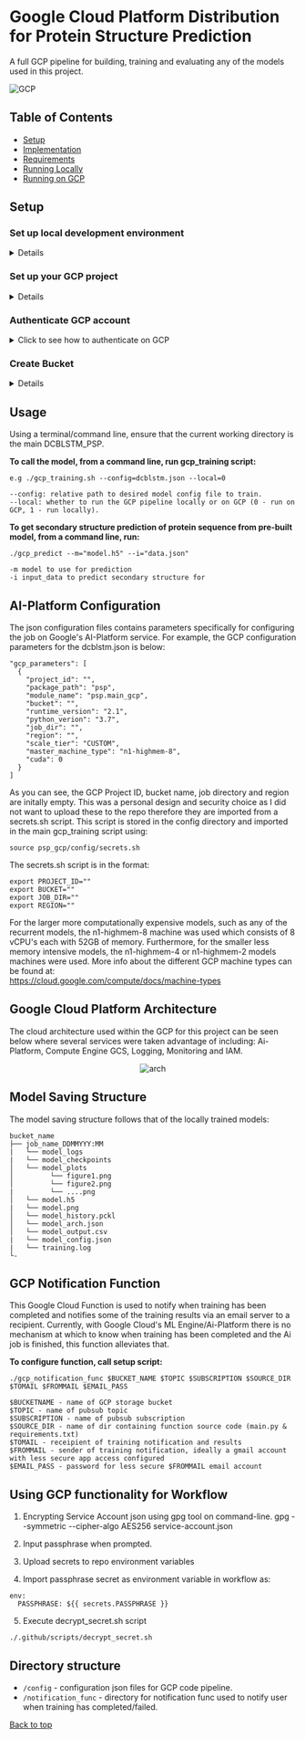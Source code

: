 # Google Cloud Platform Distribution for Protein Structure Prediction <a name="TOP"></a>

A full GCP pipeline for building, training and evaluating any of the models used in this project.

![GCP](https://img.shields.io/badge/Google_Cloud-4285F4?style=for-the-badge&logo=google-cloud&logoColor=white)

Table of Contents
-----------------

* [Setup](#Setup)
* [Implementation](#implementation)
* [Requirements](#requirements)
* [Running Locally](#)
* [Running on GCP](#)

Setup
--------

### Set up local development environment ###

<details>
The Google Cloud guide to [Setting up a Python development environment](https://cloud.google.com/python/setup) provide detailed instructions for meeting these requirements. The following steps provide a condensed set of instructions:

 1. Install and initialize the Cloud SDK.

 2. Install Python 3.

 3. Install virtualenv and create a virtual environment that uses Python 3:
 python3 -m venv psp_venv

 4. Activate that environment: source psp_venv/bin/activate
 </details>


### Set up your GCP project ###

<details>
 1. Select or create a GCP project.

 2. Make sure that billing is enabled for your project.

 3. Enable the AI Platform ("Cloud Machine Learning Engine") and Compute Engine APIs.

 4. From a command line/terminal run:
```
gcloud config set project $PROJECT_ID
```
where $PROJECT_ID is your GCP project ID.

</details>


### Authenticate GCP account ###

<details>
<summary>Click to see how to authenticate on GCP</summary>

1. In the GCP Console, go to the Create service account key page.

1. From the Service account drop-down list, select New service account.

2. In the Service account name field, enter a name.

3. From the Role drop-down list, select Machine Learning Engine > AI Platform Admin and Storage > Storage Object Admin.

4. Click Create. A JSON file that contains your key downloads to your local environment.

5. Enter the path to your service account key as the GOOGLE_APPLICATION_CREDENTIALS environment variables as below:
```
export GOOGLE_APPLICATION_CREDENTIALS="service-account.json"
```
</details>

### Create Bucket ###

<details>

1. Run the following code to create bucket using gsutil tool:
```
gsutil mb -l $REGION gs://$BUCKET_NAME
```
where $REGION is GCP region and $BUCKET_NAME is the name of the bucket.
</details>

Usage
-----

Using a terminal/command line, ensure that the current working directory is the main DCBLSTM_PSP.  <br>

**To call the model, from a command line, run gcp_training script:**

```
e.g ./gcp_training.sh --config=dcblstm.json --local=0

--config: relative path to desired model config file to train.
--local: whether to run the GCP pipeline locally or on GCP (0 - run on GCP, 1 - run locally).
```

<!-- To call the hyperparameter tuning script, from a command line call:
```
./gcp_hptuning
```
If you want to change any of the default hyperparameters then pass the parameter in when calling the script, e.g:
```
./gcp_hptuning
-b batch size (default = 120)
-e epochs (default = 5)
-td test dataset (default = cb513)

e.g.
./gcp_hptuning -e 10 -b 120 -td casp10
``` -->

**To get secondary structure prediction of protein sequence from pre-built model, from a command line, run:**
```
./gcp_predict --m="model.h5" --i="data.json"

-m model to use for prediction
-i input_data to predict secondary structure for
```

AI-Platform Configuration
-------------------------

The json configuration files contains parameters specifically for configuring the job on Google's AI-Platform service. For example, the GCP configuration parameters for the dcblstm.json is below:

```
"gcp_parameters": [
  {
    "project_id": "",
    "package_path": "psp",
    "module_name": "psp.main_gcp",
    "bucket": "",
    "runtime_version": "2.1",
    "python_verion": "3.7",
    "job_dir": "",
    "region": "",
    "scale_tier": "CUSTOM",
    "master_machine_type": "n1-highmem-8",
    "cuda": 0
  }
]
```

As you can see, the GCP Project ID, bucket name, job directory and region are initally empty. This was a personal design and security choice as I did not want to upload these to the repo therefore they are imported from a secrets.sh script. This script is stored in the config directory and imported in the main gcp_training script using:

```
source psp_gcp/config/secrets.sh
```
The secrets.sh script is in the format:

```
export PROJECT_ID=""
export BUCKET=""
export JOB_DIR=""
export REGION=""
```

For the larger more computationally expensive models, such as any of the recurrent models, the n1-highmem-8 machine was used which consists of 8 vCPU's each with 52GB of memory. Furthermore, for the smaller less memory intensive models, the n1-highmem-4 or n1-highmem-2 models machines were used. More info about the different GCP machine types can be found at: <br>
https://cloud.google.com/compute/docs/machine-types


Google Cloud Platform Architecture
----------------------------------

The cloud architecture used within the GCP for this project can be seen below where several services were taken advantage of including: Ai-Platform, Compute Engine GCS, Logging, Monitoring and IAM.

<p align="center">
<img src="images/gcp_architecture.png" alt="arch"/>
</p>


<!-- ![alt text](https://github.com/amckenna41/CDBLSTM_PSP/blob/master/images/gcp_architecture.png?raw=true) -->

Model Saving Structure
----------------------

The model saving structure follows that of the locally trained models:

```
bucket_name
├── job_name_DDMMYYY:MM
|   └── model_logs
|   └── model_checkpoints
│   └── model_plots         
│         └── figure1.png
│         └── figure2.png
|         └── ....png
│   └── model.h5
|   └── model.png
│   └── model_history.pckl
│   └── model_arch.json
│   └── model_output.csv
|   └── model_config.json
|   └── training.log
└-
```
<!-- * After training is complete, the model and all its attributes and associated objects will be stored in a new folder inside a GCP storage bucket. The directory structure of this can be seen below.
* The folder name in the bucket is determined by the Ai-Platform job name, which itself is created once the training script is called in the format: $MODEL_NAME_YYYY_MM_DD:HH:MM_epochs_$EPOCHS_batch_size_$BATCH_SIZE -->


GCP Notification Function
-------------------------

This Google Cloud Function is used to notify when training has been completed and notifies some of the training results via an email server to a recipient. Currently, with Google Cloud's ML Engine/Ai-Platform there is no mechanism at which to know when training has been completed and the Ai job is finished, this function alleviates that.

**To configure function, call setup script:**
```
./gcp_notification_func $BUCKET_NAME $TOPIC $SUBSCRIPTION $SOURCE_DIR $TOMAIL $FROMMAIL $EMAIL_PASS

$BUCKETNAME - name of GCP storage bucket
$TOPIC - name of pubsub topic
$SUBSCRIPTION - name of pubsub subscription
$SOURCE_DIR - name of dir containing function source code (main.py & requirements.txt)
$TOMAIL - receipient of training notification and results
$FROMMAIL - sender of training notification, ideally a gmail account with less secure app access configured
$EMAIL_PASS - password for less secure $FROMMAIL email account
```

Using GCP functionality for Workflow
------------------------------------
1. Encrypting Service Account json using gpg tool on command-line.
gpg --symmetric --cipher-algo AES256 service-account.json

2. Input passphrase when prompted.

3. Upload secrets to repo environment variables

4. Import passphrase secret as environment variable in workflow as:
```
env:
  PASSPHRASE: ${{ secrets.PASSPHRASE }}
```
5. Execute decrypt_secret.sh script
```
./.github/scripts/decrypt_secret.sh
```

Directory structure
-------------------

* `/config` - configuration json files for GCP code pipeline.
* `/notification_func` - directory for notification func used to notify user when training has completed/failed.


[Back to top](#TOP)
